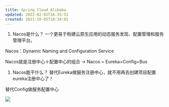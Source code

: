 ```yaml
---
title: Spring Cloud Alibaba
updated: 2022-02-02T16:35:51
created: 2021-10-05T10:34:01
---
```


1.  Nacos是什么？
一个更易于构建云原生应用的动态服务发现、配置管理和服务管理平台。

Nacos：Dynamic Naming and Configuration Service

Nacos就是注册中心＋配置中心的组合 -\> Nacos = Eureka+Config+Bus
1.  Nacos能干什么？
替代Eureka做服务注册中心，就不用再去创建项目配置eureka注册中心了！

替代Config做服务配置中心

![](C:\Users\82609\AppData\Local\Temp\Java\pandoc/media/image1.png)
